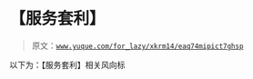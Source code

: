 # 【服务套利】

> 原文：[`www.yuque.com/for_lazy/xkrm14/eaq74mipict7ghsp`](https://www.yuque.com/for_lazy/xkrm14/eaq74mipict7ghsp)

以下为：【服务套利】相关风向标

